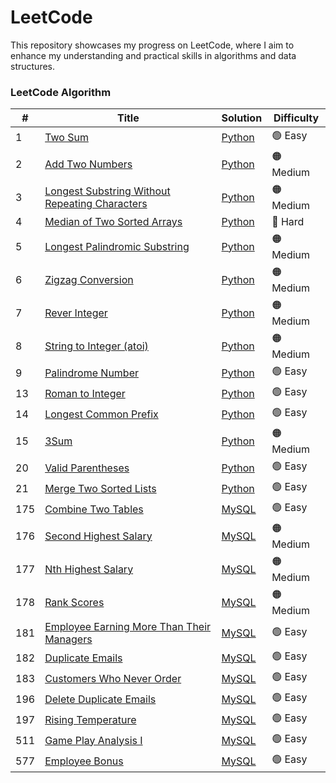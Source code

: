 LeetCode
========
This repository showcases my progress on LeetCode, where I aim to enhance my understanding and practical skills in algorithms and data structures. 

### LeetCode Algorithm

| # | Title | Solution | Difficulty |
|---| ----- | -------- | ---------- |
|1|[Two Sum](https://leetcode.com/problems/two-sum/description/)|[Python](https://github.com/benson8902/leetcode/blob/main/Code/0001_two_sum.py)|🟢 Easy|
|2|[Add Two Numbers](https://leetcode.com/problems/add-two-numbers/description/)|[Python](https://github.com/benson8902/leetcode/blob/main/Code/0002_add_two_numbers.py)|🟠 Medium|
|3|[Longest Substring Without Repeating Characters](https://leetcode.com/problems/longest-substring-without-repeating-characters/)|[Python](https://github.com/benson8902/leetcode/blob/main/Code/0003_longest_substring_without_repeating_characters.py)|🟠 Medium|
|4|[Median of Two Sorted Arrays](https://leetcode.com/problems/median-of-two-sorted-arrays/description/)|[Python](https://github.com/benson8902/leetcode/blob/main/Code/0004_median_of_two_sorted_arrays.py)|🔴 Hard|
|5|[Longest Palindromic Substring](https://leetcode.com/problems/longest-palindromic-substring/description/)|[Python](https://github.com/benson8902/leetcode/blob/main/Code/0005_Longest_Palindromic_Substring.py)|🟠 Medium|
|6|[Zigzag Conversion](https://leetcode.com/problems/zigzag-conversion/description/)|[Python](https://github.com/benson8902/leetcode/blob/main/Code/0006_Zigzag_Conversion.py)|🟠 Medium|
|7|[Rever Integer](https://leetcode.com/problems/reverse-integer/description/)|[Python](https://github.com/benson8902/leetcode/blob/main/Code/0007_Reverse_Integer.py)|🟠 Medium|
|8|[String to Integer (atoi)](https://leetcode.com/problems/string-to-integer-atoi/description/)|[Python](https://github.com/benson8902/leetcode/blob/main/Code/0008_String_to_Integer_(atoi).py)|🟠 Medium|
|9|[Palindrome Number](https://leetcode.com/problems/palindrome-number/description/)|[Python](https://github.com/benson8902/leetcode/blob/main/Code/0009_Palindrome_Number.py)|🟢 Easy|
|13|[Roman to Integer](https://leetcode.com/problems/roman-to-integer/description/)|[Python](https://github.com/benson8902/leetcode/blob/main/Code/0013_Roman_to_Integer.py)|🟢 Easy|
|14|[Longest Common Prefix](https://leetcode.com/problems/longest-common-prefix/description/)|[Python](https://github.com/benson8902/leetcode/blob/main/Code/0014_Longest_common_prefix.py)|🟢 Easy|
|15|[3Sum](https://leetcode.com/problems/3sum/description/)|[Python](https://github.com/benson8902/leetcode/blob/main/Code/0015_3Sum.py)|🟠 Medium|
|20|[Valid Parentheses](https://leetcode.com/problems/valid-parentheses/description/)|[Python](https://github.com/benson8902/leetcode/blob/main/Code/0020_Valid_Parentheses.py)|🟢 Easy|
|21|[Merge Two Sorted Lists](https://leetcode.com/problems/merge-two-sorted-lists/description/)|[Python](https://github.com/benson8902/leetcode/blob/main/Code/0021_Merge_Two_Sorted_Lists.py)|🟢 Easy|
|175|[Combine Two Tables](https://leetcode.com/problems/combine-two-tables/description/)|[MySQL](https://github.com/benson8902/leetcode/blob/main/Code/0175_Combine_Two_Tables.sql)|🟢 Easy|
|176|[Second Highest Salary](https://leetcode.com/problems/second-highest-salary/description/)|[MySQL](https://github.com/benson8902/leetcode/blob/main/Code/0176_Second_Highest_Salary.sql)|🟠 Medium|
|177|[Nth Highest Salary](https://leetcode.com/problems/nth-highest-salary/description/)|[MySQL](https://github.com/benson8902/leetcode/blob/main/Code/0177_Nth_Highest_Salary.sql)|🟠 Medium|
|178|[Rank Scores](https://leetcode.com/problems/rank-scores/description/)|[MySQL](https://github.com/benson8902/leetcode/blob/main/Code/0178_Rank_Scores.sql)|🟠 Medium|
|181|[Employee Earning More Than Their Managers](https://leetcode.com/problems/employees-earning-more-than-their-managers/description/)|[MySQL](https://github.com/benson8902/leetcode/blob/main/Code/0181_Employee_Earning_More_Than_Their_Managers.sql)|🟢 Easy|
|182|[Duplicate Emails](https://leetcode.com/problems/duplicate-emails/description/)|[MySQL](https://github.com/benson8902/leetcode/blob/main/Code/0182_Duplicate_Emails.sql)|🟢 Easy|
|183|[Customers Who Never Order](https://leetcode.com/problems/customers-who-never-order/description/)|[MySQL](https://github.com/benson8902/leetcode/blob/main/Code/0183_Customers_Who_Never_Order.sql)|🟢 Easy|
|196|[Delete Duplicate Emails](https://leetcode.com/problems/delete-duplicate-emails/description/)|[MySQL](https://github.com/benson8902/leetcode/blob/main/Code/0196_Delete_Duplicate_Emails.sql)|🟢 Easy|
|197|[Rising Temperature](https://leetcode.com/problems/rising-temperature/description/)|[MySQL](https://github.com/benson8902/leetcode/blob/main/Code/0197_Rising_Temperature.sql)|🟢 Easy|
|511|[Game Play Analysis I](https://leetcode.com/problems/game-play-analysis-i/description/)|[MySQL](https://github.com/benson8902/leetcode/blob/main/Code/0511_Game_Play_Analysis_I.sql)|🟢 Easy|
|577|[Employee Bonus](https://leetcode.com/problems/employee-bonus/description/)|[MySQL](https://github.com/benson8902/leetcode/blob/main/Code/0577_Employee_Bonus.sql)|🟢 Easy|
